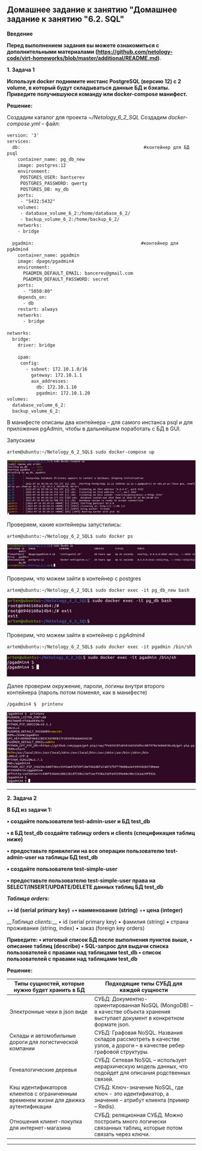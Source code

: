 ## Домашнее задание к занятию "Домашнее задание к занятию "6.2. SQL"

__Введение__

__Перед выполнением задания вы можете ознакомиться с дополнительными материалами (https://github.com/netology-code/virt-homeworks/blob/master/additional/README.md)__.

__1.	Задача 1__

__Используя docker поднимите инстанс PostgreSQL (версию 12) c 2 volume, в который будут складываться данные БД и бэкапы. Приведите получившуюся команду или docker-compose манифест.__

__Решение:__

Создадим каталог для проекта *~/Netology_6_2_SQL*
Создадим *docker-compose.yml* – файл:
```
version: '3'
services:
  db:                                              #контейнер для БД psql
    container_name: pg_db_new
    image: postgres:12
    environment:
     POSTGRES_USER: bantserev
     POSTGRES_PASSWORD: qwerty
     POSTGRES_DB: my_db
    ports:
     - "5432:5432"
    volumes:
     - database_volume_6_2:/home/database_6_2/
     - backup_volume_6_2:/home/backup_6_2/
    networks:
    - bridge

  pgadmin:                                        #контейнер для pgAdmin4
    container_name: pgadmin
    image: dpage/pgadmin4
    environment:
      PGADMIN_DEFAULT_EMAIL: bancerev@gmail.com
      PGADMIN_DEFAULT_PASSWORD: secret
    ports:
      - "5050:80"
    depends_on:
      - db
    restart: always
    networks:
      - bridge

networks:
  bridge:
    driver: bridge

    ipam:
     config:
       - subnet: 172.10.1.0/16
         gateway: 172.10.1.1
         aux_addresses:
           db: 172.10.1.10
           pgadmin: 172.10.1.20      
volumes:
  database_volume_6_2:
  backup_volume_6_2:
```
В манифесте описаны два контейнера – для самого инстанса psql и для приложения pgAdmin, чтобы в дальнейшем поработать с БД в GUI.

Запускаем 
```
artem@ubuntu:~/Netology_6_2_SQL$ sudo docker-compose up
```
![6_2_1](pictures/6_2_1.JPG) 

Проверяем, какие контейнеры запустились:
```
artem@ubuntu:~/Netology_6_2_SQL$ sudo docker ps
```
![6_2_2](pictures/6_2_2.JPG)

Проверим, что можем зайти в контейнер с postgres
```
artem@ubuntu:~/Netology_6_2_SQL$ sudo docker exec -it pg_db_new bash
```
![6_2_3](pictures/6_2_3.JPG) 

Проверим, что можем зайти в контейнер с *pgAdmin4*
```
artem@ubuntu:~/Netology_6_2_SQL$ sudo docker exec -it pgadmin /bin/sh
```
![6_2_4](pictures/6_2_4.JPG) 

Далее проверим окружение, пароли, логины внутри второго контейнера (пароль потом поменял, как в манифесте)
```
/pgadmin4 $  printenv
```
![6_2_5](pictures/6_2_5.JPG) 
________________________________________

__2.	Задача 2__

__В БД из задачи 1:__

__•	создайте пользователя test-admin-user и БД test_db__

__•	в БД test_db создайте таблицу orders и clients (спeцификация таблиц ниже)__

__•	предоставьте привилегии на все операции пользователю test-admin-user на таблицы БД test_db__

__•	создайте пользователя test-simple-user__

__•	предоставьте пользователю test-simple-user права на SELECT/INSERT/UPDATE/DELETE данных таблиц БД test_db__

__*Таблица orders:*__

+__•	id (serial primary key)__
+__•	наименование (string)__
+__•	цена (integer)__

*__Таблица clients:*__
•	id (serial primary key)
•	фамилия (string)
•	страна проживания (string, index)
•	заказ (foreign key orders)

__Приведите:
•	итоговый список БД после выполнения пунктов выше,
•	описание таблиц (describe)
•	SQL-запрос для выдачи списка пользователей с правами над таблицами test_db
•	список пользователей с правами над таблицами test_db__

__Решение:__



|     Типы сущностей, которые нужно будет хранить в БД       |       Подходящие типы СУБД для каждой сущности        |
|-------------|-------------| 
|     Электронные чеки в json виде  |     СУБД: Документно-ориентированная NoSQL (MongoDB) – в качестве объекта хранения выступает документ в конкретном формате json.    |
|     Склады и автомобильные дороги для логистической компании   |     СУБД: Графовая NoSQL. Названия складов рассмотреть в качестве узлов, а дороги – в качестве ребер графовой структуры.    |
|     Генеалогические деревья    |     СУБД: Сетевая NoSQL – использует иерархическую модель данных, что подойдет для описания родственных связей.    | 
|     Кэш идентификаторов клиентов с ограниченным временем жизни для движка аутентификации    |     СУБД: Ключ-значение NoSQL, где ключ - это идентификатор, а значение – атрибут клиента (пример – Redis).    | 
|     Отношения клиент-покупка для интернет-магазина    |     СУБД: реляционная СУБД. Можно построить много логически связанных таблиц, которые потом связать через ключи.    | 
________________________________________
